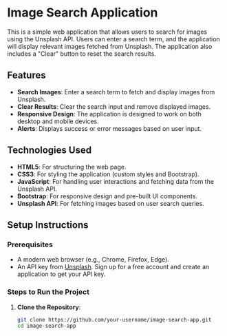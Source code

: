# Image Search Application

This is a simple web application that allows users to search for images using the Unsplash API. Users can enter a search term, and the application will display relevant images fetched from Unsplash. The application also includes a "Clear" button to reset the search results.

## Features

- **Search Images**: Enter a search term to fetch and display images from Unsplash.
- **Clear Results**: Clear the search input and remove displayed images.
- **Responsive Design**: The application is designed to work on both desktop and mobile devices.
- **Alerts**: Displays success or error messages based on user input.

## Technologies Used

- **HTML5**: For structuring the web page.
- **CSS3**: For styling the application (custom styles and Bootstrap).
- **JavaScript**: For handling user interactions and fetching data from the Unsplash API.
- **Bootstrap**: For responsive design and pre-built UI components.
- **Unsplash API**: For fetching images based on user search queries.

## Setup Instructions

### Prerequisites

- A modern web browser (e.g., Chrome, Firefox, Edge).
- An API key from [Unsplash](https://unsplash.com/developers). Sign up for a free account and create an application to get your API key.

### Steps to Run the Project

1. **Clone the Repository**:
   ```bash
   git clone https://github.com/your-username/image-search-app.git
   cd image-search-app
